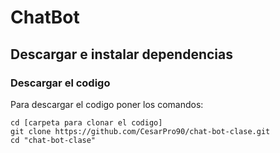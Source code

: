 # ChatBot
## Descargar e instalar dependencias
### Descargar el codigo
Para descargar el codigo poner los comandos:
```
cd [carpeta para clonar el codigo]
git clone https://github.com/CesarPro90/chat-bot-clase.git
cd "chat-bot-clase"
```

